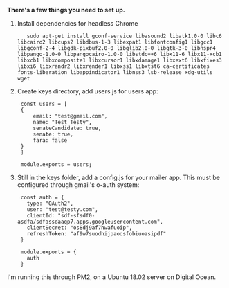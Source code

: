 **There's a few things you need to set up.**

1) Install dependencies for headless Chrome
         
          sudo apt-get install gconf-service libasound2 libatk1.0-0 libc6 libcairo2 libcups2 libdbus-1-3 libexpat1 libfontconfig1 libgcc1 libgconf-2-4 libgdk-pixbuf2.0-0 libglib2.0-0 libgtk-3-0 libnspr4 libpango-1.0-0 libpangocairo-1.0-0 libstdc++6 libx11-6 libx11-xcb1 libxcb1 libxcomposite1 libxcursor1 libxdamage1 libxext6 libxfixes3 libxi6 libxrandr2 libxrender1 libxss1 libxtst6 ca-certificates fonts-liberation libappindicator1 libnss3 lsb-release xdg-utils wget
          
2) Create keys directory, add users.js for users app:

        const users = [
        {
            email: "test@gmail.com",
            name: "Test Testy",
            senateCandidate: true,
            senate: true,
            fara: false    
        }
        ]
  
        module.exports = users;

  3) Still in the keys folder, add a config.js for your mailer app. This must be configured through gmail's o-auth system:

          const auth = {
            type: "OAuth2",
            user: "test@testy.com",
            clientId: "sdf-sfsdf0-asdfa/sdfassdaaqp7.apps.googleusercontent.com",
            clientSecret: "os8dj9af7hwafuoip",
            refreshToken: "af9w7suodhijpaodsfobiuoasipdf"
          }

          module.exports = {
            auth
          }

I'm running this through PM2, on a Ubuntu 18.02 server on Digital Ocean.
